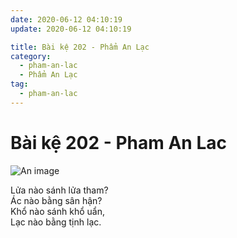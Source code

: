 ```yaml
---
date: 2020-06-12 04:10:19
update: 2020-06-12 04:10:19

title: Bài kệ 202 - Phẩm An Lạc
category:
  - pham-an-lac
  - Phẩm An Lạc
tag:
  - pham-an-lac
---
```


# Bài kệ 202 - Pham An Lac

![An image](/img/pham-an-lac/pham-an-lac-202.jpg)

Lửa nào sánh lửa tham?<br>Ác nào bằng sân hận?<br>Khổ nào sánh khổ uẩn,<br>Lạc nào bằng tịnh lạc.<br>

